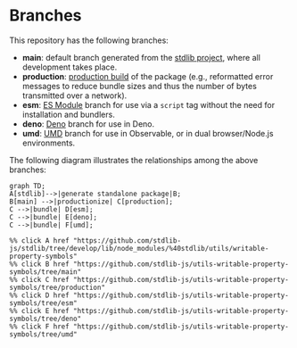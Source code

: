 <!--

@license Apache-2.0

Copyright (c) 2022 The Stdlib Authors.

Licensed under the Apache License, Version 2.0 (the "License");
you may not use this file except in compliance with the License.
You may obtain a copy of the License at

    http://www.apache.org/licenses/LICENSE-2.0

Unless required by applicable law or agreed to in writing, software
distributed under the License is distributed on an "AS IS" BASIS,
WITHOUT WARRANTIES OR CONDITIONS OF ANY KIND, either express or implied.
See the License for the specific language governing permissions and
limitations under the License.

-->

# Branches

This repository has the following branches:

-   **main**: default branch generated from the [stdlib project][stdlib-url], where all development takes place.
-   **production**: [production build][production-url] of the package (e.g., reformatted error messages to reduce bundle sizes and thus the number of bytes transmitted over a network).
-   **esm**: [ES Module][esm-url] branch for use via a `script` tag without the need for installation and bundlers.
-   **deno**: [Deno][deno-url] branch for use in Deno.
-   **umd**: [UMD][umd-url] branch for use in Observable, or in dual browser/Node.js environments.

The following diagram illustrates the relationships among the above branches:

```mermaid
graph TD;
A[stdlib]-->|generate standalone package|B;
B[main] -->|productionize| C[production];
C -->|bundle| D[esm];
C -->|bundle| E[deno];
C -->|bundle| F[umd];

%% click A href "https://github.com/stdlib-js/stdlib/tree/develop/lib/node_modules/%40stdlib/utils/writable-property-symbols"
%% click B href "https://github.com/stdlib-js/utils-writable-property-symbols/tree/main"
%% click C href "https://github.com/stdlib-js/utils-writable-property-symbols/tree/production"
%% click D href "https://github.com/stdlib-js/utils-writable-property-symbols/tree/esm"
%% click E href "https://github.com/stdlib-js/utils-writable-property-symbols/tree/deno"
%% click F href "https://github.com/stdlib-js/utils-writable-property-symbols/tree/umd"
```

[stdlib-url]: https://github.com/stdlib-js/stdlib/tree/develop/lib/node_modules/%40stdlib/utils/writable-property-symbols
[production-url]: https://github.com/stdlib-js/utils-writable-property-symbols/tree/production
[deno-url]: https://github.com/stdlib-js/utils-writable-property-symbols/tree/deno
[umd-url]: https://github.com/stdlib-js/utils-writable-property-symbols/tree/umd
[esm-url]: https://github.com/stdlib-js/utils-writable-property-symbols/tree/esm